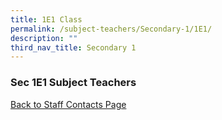 ```yaml
---
title: 1E1 Class
permalink: /subject-teachers/Secondary-1/1E1/
description: ""
third_nav_title: Secondary 1
---
```

### Sec 1E1 Subject Teachers

 
 
[Back to Staff Contacts Page](https://staging.d1w3gt6qa53vq2.amplifyapp.com/about-us/school-staff-contacts/)
